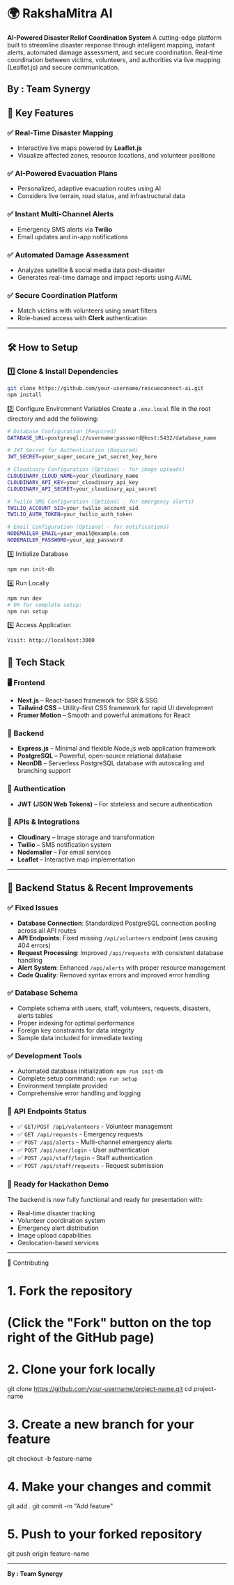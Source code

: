 # 🌍 RakshaMitra AI

**AI-Powered Disaster Relief Coordination System**
A cutting-edge platform built to streamline disaster response through intelligent mapping, instant alerts, automated damage assessment, and secure coordination. Real-time coordination between victims, volunteers, and authorities via live mapping (Leaflet.js) and secure communication.

**By : Team Synergy**
---

## 🚀 Key Features

### ✅ Real-Time Disaster Mapping
- Interactive live maps powered by **Leaflet.js**
- Visualize affected zones, resource locations, and volunteer positions

### ✅ AI-Powered Evacuation Plans
- Personalized, adaptive evacuation routes using AI
- Considers live terrain, road status, and infrastructural data

### ✅ Instant Multi-Channel Alerts
- Emergency SMS alerts via **Twilio**
- Email updates and in-app notifications

### ✅ Automated Damage Assessment
- Analyzes satellite & social media data post-disaster
- Generates real-time damage and impact reports using AI/ML

### ✅ Secure Coordination Platform
- Match victims with volunteers using smart filters
- Role-based access with **Clerk** authentication

---

## 🛠 How to Setup

### 1️⃣ Clone & Install Dependencies

```bash
git clone https://github.com/your-username/rescueconnect-ai.git
npm install
```

2️⃣ Configure Environment Variables
Create a `.env.local` file in the root directory and add the following:
```bash
# Database Configuration (Required)
DATABASE_URL=postgresql://username:password@host:5432/database_name

# JWT Secret for Authentication (Required)
JWT_SECRET=your_super_secure_jwt_secret_key_here

# Cloudinary Configuration (Optional - for image uploads)
CLOUDINARY_CLOUD_NAME=your_cloudinary_name
CLOUDINARY_API_KEY=your_cloudinary_api_key
CLOUDINARY_API_SECRET=your_cloudinary_api_secret

# Twilio SMS Configuration (Optional - for emergency alerts)
TWILIO_ACCOUNT_SID=your_twilio_account_sid
TWILIO_AUTH_TOKEN=your_twilio_auth_token

# Email Configuration (Optional - for notifications)
NODEMAILER_EMAIL=your_email@example.com
NODEMAILER_PASSWORD=your_app_password
```

3️⃣ Initialize Database
```bash
npm run init-db
```

4️⃣ Run Locally
```bash
npm run dev
# OR for complete setup:
npm run setup
```

5️⃣ Access Application
```bash
Visit: http://localhost:3000
```

## 🚀 Tech Stack

### 🖥️ Frontend
- **Next.js** – React-based framework for SSR & SSG
- **Tailwind CSS** – Utility-first CSS framework for rapid UI development
- **Framer Motion** – Smooth and powerful animations for React

### 🔧 Backend
- **Express.js** – Minimal and flexible Node.js web application framework
- **PostgreSQL** – Powerful, open-source relational database
- **NeonDB** – Serverless PostgreSQL database with autoscaling and branching support

### 🔐 Authentication
- **JWT (JSON Web Tokens)** – For stateless and secure authentication

### 📡 APIs & Integrations
- **Cloudinary** – Image storage and transformation
- **Twilio** – SMS notification system
- **Nodemailer** – For email services
- **Leaflet** – Interactive map implementation

---

## 🔧 Backend Status & Recent Improvements

### ✅ **Fixed Issues**
- **Database Connection**: Standardized PostgreSQL connection pooling across all API routes
- **API Endpoints**: Fixed missing `/api/volunteers` endpoint (was causing 404 errors)
- **Request Processing**: Improved `/api/requests` with consistent database handling
- **Alert System**: Enhanced `/api/alerts` with proper resource management
- **Code Quality**: Removed syntax errors and improved error handling

### ✅ **Database Schema**
- Complete schema with users, staff, volunteers, requests, disasters, alerts tables
- Proper indexing for optimal performance
- Foreign key constraints for data integrity
- Sample data included for immediate testing

### ✅ **Development Tools**
- Automated database initialization: `npm run init-db`
- Complete setup command: `npm run setup`
- Environment template provided
- Comprehensive error handling and logging

### 🔄 **API Endpoints Status**
- ✅ `GET/POST /api/volunteers` - Volunteer management
- ✅ `GET /api/requests` - Emergency requests
- ✅ `POST /api/alerts` - Multi-channel emergency alerts
- ✅ `POST /api/user/login` - User authentication
- ✅ `POST /api/staff/login` - Staff authentication
- ✅ `POST /api/staff/requests` - Request submission

### 🚀 **Ready for Hackathon Demo**
The backend is now fully functional and ready for presentation with:
- Real-time disaster tracking
- Volunteer coordination system
- Emergency alert distribution
- Image upload capabilities
- Geolocation-based services

---

🤝 Contributing
# 1. Fork the repository
# (Click the "Fork" button on the top right of the GitHub page)

# 2. Clone your fork locally
git clone https://github.com/your-username/project-name.git
cd project-name

# 3. Create a new branch for your feature
git checkout -b feature-name

# 4. Make your changes and commit
git add .
git commit -m "Add feature"

# 5. Push to your forked repository
git push origin feature-name

---

**By : Team Synergy**
